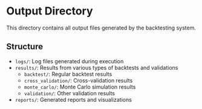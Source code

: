 # Output Directory

This directory contains all output files generated by the backtesting system.

## Structure

- `logs/`: Log files generated during execution
- `results/`: Results from various types of backtests and validations
  - `backtest/`: Regular backtest results
  - `cross_validation/`: Cross-validation results
  - `monte_carlo/`: Monte Carlo simulation results
  - `validation/`: Other validation results
- `reports/`: Generated reports and visualizations 
